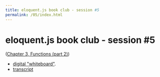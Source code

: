 ```yaml
---
title: eloquent.js book club - session #5
permalink: /05/index.html
---
```


# eloquent.js book club - session #5

([Chapter 3, Functions (part 2)](http://eloquentjavascript.net/03_functions.html))

- [digital "whiteboard"](http://pad.papill0n.org/p/eloquentjs?noColors=true&useMonospaceFont=true).
- [transcript](./transcript.html)

